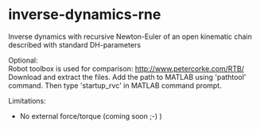# inverse-dynamics-rne
Inverse dynamics with recursive Newton-Euler of an open kinematic chain described with standard DH-parameters

Optional:  
Robot toolbox is used for comparison: http://www.petercorke.com/RTB/  
Download and extract the files.  Add the path to MATLAB using 'pathtool' command. Then type 'startup_rvc' in MATLAB command prompt.

Limitations:  
- No external force/torque (coming soon ;-) )  
